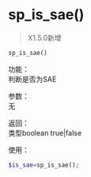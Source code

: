 # sp_is_sae()

> X1.5.0新增

```php
sp_is_sae()
```

功能：  
判断是否为SAE

参数：  
无

返回：  
类型boolean true|false

使用：
```php
$is_sae=sp_is_sae();
```